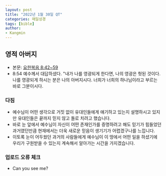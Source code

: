 ```yaml
---
layout: post
title: "2022년 1월 30일 QT"
categories: 매일성경
tags: [bible]
author:
- Kangmin
---
```


## 영적 아버지
- 본문: [요한복음 8:42~59](https://www.bskorea.or.kr/bible/korbibReadpage.php?version=SAENEW&book=jhn&chap=8&sec=42&cVersion=&fontSize=15px&fontWeight=normal#focus)
- 8:54 예수께서 대답하셨다. "내가 나를 영광되게 한다면, 나의 영광은 헛된 것이다. 나를 영광되게 하시는 분은 나의 아버지시다. 너희가 너희의 하나님이라고 부르는 바로 그분이시다.

### 다짐
- 예수님이 어떤 생각으로 거짓 없이 유대인들에게 얘기하고 있는지 설명하시고 있지만 유대인들은 끝까지 믿지 않고 돌로 치려고 했습니다.
- 바로 눈 앞에서 예수님이 자신이 어떤 존재인가를 증명하려고 해도 믿기가 힘들었던 과거였던만큼 현재에서는 더욱 새로운 믿음이 생기기가 어렵겠구나를 느낍니다.
- 이토록 눈이 어두웠던 과거의 사람들에게 예수님이 이 땅에서 어떤 일을 하셨기에 우리가 구원받을 수 있는지 계속해서 알아가는 시간을 가지겠습니다. 

### 업로드 오류 체크
- Can you see me?